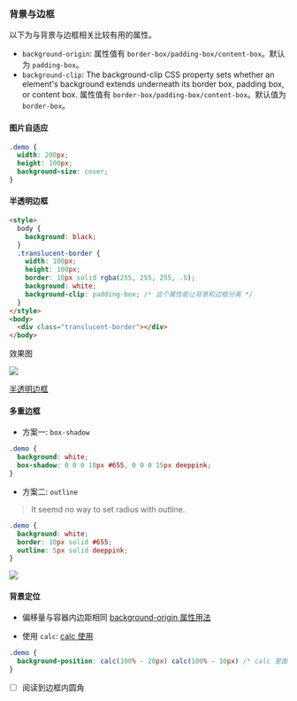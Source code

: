 <!--
abbrlink: gk71zyg4
-->

### 背景与边框

以下为与背景与边框相关比较有用的属性。

* `background-origin`: 属性值有 `border-box/padding-box/content-box`。默认为 `padding-box`。
* `background-clip`: The background-clip CSS property sets whether an element's background extends underneath its border box, padding box, or content box. 属性值有 `border-box/padding-box/content-box`。默认值为 `border-box`。

#### 图片自适应

```css
.demo {
  width: 200px;
  height: 100px;
  background-size: cover;
}
```

#### 半透明边框

```html
<style>
  body {
    background: black;
  }
  .translucent-border {
    width: 100px;
    height: 100px;
    border: 10px solid rgba(255, 255, 255, .5);
    background: white;
    background-clip: padding-box; /* 这个属性能让背景和边框分离 */
  }
</style>
<body>
  <div class="translucent-border"></div>
</body>
```

效果图

![](http://with.muyunyun.cn/8e59c47dabc2eef7eb923b25811d1e44.jpg-200)

[半透明边框](https://codepen.io/MuYunyun/pen/vPyOpB)

#### 多重边框

* 方案一: `box-shadow`

```css
.demo {
  background: white;
  box-shadow: 0 0 0 10px #655, 0 0 0 15px deeppink;
}
```

* 方案二: `outline`

> It seemd no way to set radius with outline.

```css
.demo {
  background: white;
  border: 10px solid #655;
  outline: 5px solid deeppink;
}
```

![](http://with.muyunyun.cn/622ab7417df7af16671522a3849690b7.jpg-200)

#### 背景定位

* 偏移量与容器内边距相同
[background-origin 属性用法](http://play.csssecrets.io/background-origin)

* 使用 `calc`:
[calc 使用](http://dabblet.com/gist/b5fcb42d055427ab6c1a)

```css
.demo {
  background-position: calc(100% - 20px) calc(100% - 10px) /* calc 里面的 -、+ 前后要各加个空格 */
}
```

- [ ] 阅读到边框内圆角

